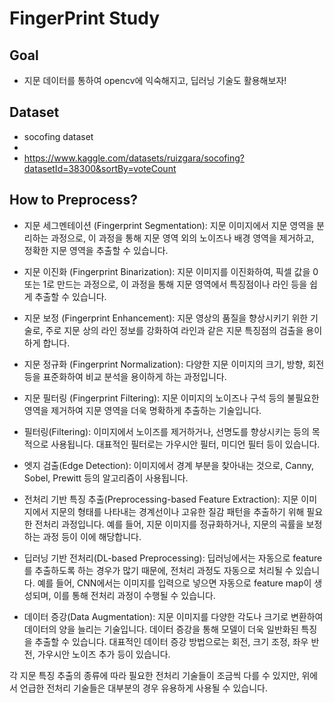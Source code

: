 # FingerPrint Study

## Goal
- 지문 데이터를 통하여 opencv에 익숙해지고, 딥러닝 기술도 활용해보자!

## Dataset 
- socofing dataset
- 
- https://www.kaggle.com/datasets/ruizgara/socofing?datasetId=38300&sortBy=voteCount
## How to Preprocess?

- 지문 세그멘테이션 (Fingerprint Segmentation): 지문 이미지에서 지문 영역을 분리하는 과정으로, 이 과정을 통해 지문 영역 외의 노이즈나 배경 영역을 제거하고, 정확한 지문 영역을 추출할 수 있습니다.

- 지문 이진화 (Fingerprint Binarization): 지문 이미지를 이진화하여, 픽셀 값을 0 또는 1로 만드는 과정으로, 이 과정을 통해 지문 영역에서 특징점이나 라인 등을 쉽게 추출할 수 있습니다.

- 지문 보정 (Fingerprint Enhancement): 지문 영상의 품질을 향상시키기 위한 기술로, 주로 지문 상의 라인 정보를 강화하여 라인과 같은 지문 특징점의 검출을 용이하게 합니다.

- 지문 정규화 (Fingerprint Normalization): 다양한 지문 이미지의 크기, 방향, 회전 등을 표준화하여 비교 분석을 용이하게 하는 과정입니다.

- 지문 필터링 (Fingerprint Filtering): 지문 이미지의 노이즈나 구석 등의 불필요한 영역을 제거하여 지문 영역을 더욱 명확하게 추출하는 기술입니다.


- 필터링(Filtering): 이미지에서 노이즈를 제거하거나, 선명도를 향상시키는 등의 목적으로 사용됩니다. 대표적인 필터로는 가우시안 필터, 미디언 필터 등이 있습니다.

- 엣지 검출(Edge Detection): 이미지에서 경계 부분을 찾아내는 것으로, Canny, Sobel, Prewitt 등의 알고리즘이 사용됩니다.

- 전처리 기반 특징 추출(Preprocessing-based Feature Extraction): 지문 이미지에서 지문의 형태를 나타내는 경계선이나 고유한 질감 패턴을 추출하기 위해 필요한 전처리 과정입니다. 예를 들어, 지문 이미지를 정규화하거나, 지문의 곡률을 보정하는 과정 등이 이에 해당합니다.

- 딥러닝 기반 전처리(DL-based Preprocessing): 딥러닝에서는 자동으로 feature를 추출하도록 하는 경우가 많기 때문에, 전처리 과정도 자동으로 처리될 수 있습니다. 예를 들어, CNN에서는 이미지를 입력으로 넣으면 자동으로 feature map이 생성되며, 이를 통해 전처리 과정이 수행될 수 있습니다.

- 데이터 증강(Data Augmentation): 지문 이미지를 다양한 각도나 크기로 변환하여 데이터의 양을 늘리는 기술입니다. 데이터 증강을 통해 모델이 더욱 일반화된 특징을 추출할 수 있습니다. 대표적인 데이터 증강 방법으로는 회전, 크기 조정, 좌우 반전, 가우시안 노이즈 추가 등이 있습니다.

각 지문 특징 추출의 종류에 따라 필요한 전처리 기술들이 조금씩 다를 수 있지만, 위에서 언급한 전처리 기술들은 대부분의 경우 유용하게 사용될 수 있습니다.